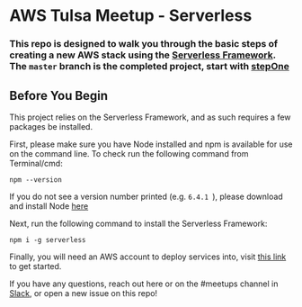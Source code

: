 # AWS Tulsa Meetup - Serverless
 ### This repo is designed to walk you through the basic steps of creating a new AWS stack using the [Serverless Framework](https://serverless.com/). The `master` branch is the completed project, start with [stepOne](https://github.com/LukeHendrick/aws-tulsa-serverless/tree/stepOne)
## Before You Begin
This project relies on the Serverless Framework, and as such requires a few packages be installed.

First, please make sure you have Node installed and npm is available for use on the command line. To check run the following command from Terminal/cmd:

`npm --version`

If you do not see a version number printed (e.g. `6.4.1
`), please download and install Node [here](https://nodejs.org/en/download/)

Next, run the following command to install the Serverless Framework:

`npm i -g serverless`

Finally, you will need an AWS account to deploy services into, visit [this link](https://aws.amazon.com/free/start-your-free-trial) to get started.

If you have any questions, reach out here or on the #meetups channel in [Slack](https://awstulsa.slack.com/messages/CLWKXNDNF "https://awstulsa.slack.com/messages/CLWKXNDNF"), or open a new issue on this repo!
